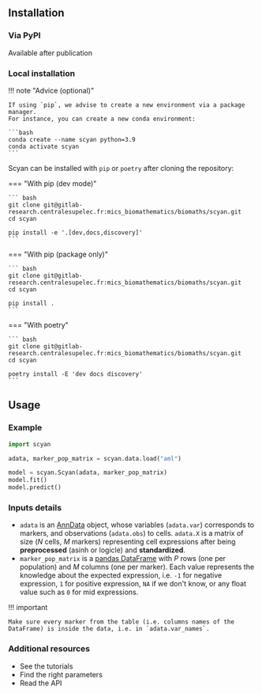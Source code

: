 ## Installation

### Via PyPI

Available after publication

### Local installation

!!! note "Advice (optional)"

    If using `pip`, we advise to create a new environment via a package manager.
    For instance, you can create a new conda environment:

    ```bash
    conda create --name scyan python=3.9
    conda activate scyan
    ```

Scyan can be installed with `pip` or `poetry` after cloning the repository:

=== "With pip (dev mode)"

    ``` bash
    git clone git@gitlab-research.centralesupelec.fr:mics_biomathematics/biomaths/scyan.git
    cd scyan

    pip install -e '.[dev,docs,discovery]'
    ```

=== "With pip (package only)"

    ``` bash
    git clone git@gitlab-research.centralesupelec.fr:mics_biomathematics/biomaths/scyan.git
    cd scyan

    pip install .
    ```

=== "With poetry"

    ``` bash
    git clone git@gitlab-research.centralesupelec.fr:mics_biomathematics/biomaths/scyan.git
    cd scyan

    poetry install -E 'dev docs discovery'
    ```

## Usage

### Example

```py
import scyan

adata, marker_pop_matrix = scyan.data.load("aml")

model = scyan.Scyan(adata, marker_pop_matrix)
model.fit()
model.predict()
```

### Inputs details

- `adata` is an [AnnData](https://anndata.readthedocs.io/en/latest/) object, whose variables (`adata.var`) corresponds to markers, and observations (`adata.obs`) to cells. `adata.X` is a matrix of size ($N$ cells, $M$ markers) representing cell expressions after being **preprocessed** (asinh or logicle) and **standardized**.
- `marker_pop_matrix` is a [pandas DataFrame](https://pandas.pydata.org/) with $P$ rows (one per population) and $M$ columns (one per marker). Each value represents the knowledge about the expected expression, i.e. `-1` for negative expression, `1` for positive expression, `NA` if we don't know, or any float value such as `0` for mid expressions.

!!! important

    Make sure every marker from the table (i.e. columns names of the DataFrame) is inside the data, i.e. in `adata.var_names`.

### Additional resources

- See the tutorials
- Find the right parameters
- Read the API
